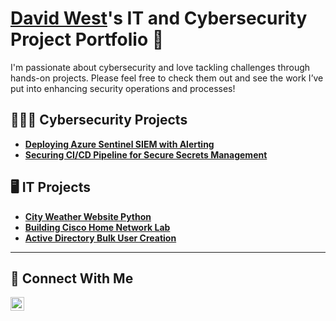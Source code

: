 # <a href="https://www.linkedin.com/in/davidwest24/">David West</a>'s IT and Cybersecurity Project Portfolio 🔐

I'm passionate about cybersecurity and love tackling challenges through hands-on projects. Please feel free to check them out and see the work I’ve put into enhancing security operations and processes!

## 👨🏻‍💻 Cybersecurity Projects

- **[Deploying Azure Sentinel SIEM with Alerting](https://github.com/davidwest1/AzureSIEMLab)**
- **[Securing CI/CD Pipeline for Secure Secrets Management](https://github.com/davidwest1/SecureCI-CDPipeline)**
  
## 🖥️ IT Projects

- **[City Weather Website Python](https://github.com/davidwest1/CityWeatherWebsite)**
- **[Building Cisco Home Network Lab](https://github.com/davidwest1/BuildingNetworkLab)**
- **[Active Directory Bulk User Creation](https://github.com/davidwest1/ActiveDirectoryLab/tree/main)**

<hr/>

## 🤳 Connect With Me

[<img align="left" alt="___________ | LinkedIn" width="22px" src="https://cdn.jsdelivr.net/npm/simple-icons@v3/icons/linkedin.svg" />][linkedin]

[linkedin]: https://linkedin.com/in/davidwest24

<!--
<img width="35" alt="image" src="https://github.com/user-attachments/assets/2f41c7cd-5ea8-4475-b451-a37161b6c3fb"> 
<img width="35" alt="image" src="https://github.com/user-attachments/assets/77649969-9910-4994-8b96-74a116cfb2a8">
-->
